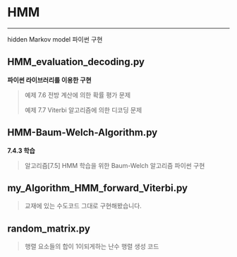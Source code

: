 # HMM
---

hidden Markov model 파이썬 구현

## HMM_evaluation_decoding.py

**파이썬 라이브러리를 이용한 구현**

> 예제 7.6 전방 계산에 의한 확률 평가 문제
>
> 예제 7.7 Viterbi 알고리즘에 의한 디코딩 문제

## HMM-Baum-Welch-Algorithm.py

**7.4.3 학습**

>알고리즘[7.5] HMM 학습을 위한 Baum-Welch 알고리즘 파이썬 구현

## my_Algorithm_HMM_forward_Viterbi.py

>교재에 있는 수도코드 그대로 구현해봤습니다.

## random_matrix.py

>행렬 요소들의 합이 1이되게하는 난수 행렬 생성 코드
